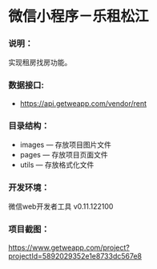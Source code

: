 # 微信小程序－乐租松江

### 说明：

实现租房找房功能。

### 数据接口:

- https://api.getweapp.com/vendor/rent

### 目录结构：

- images — 存放项目图片文件
- pages — 存放项目页面文件
- utils — 存放格式化文件

### 开发环境：

微信web开发者工具 v0.11.122100

### 项目截图：

https://www.getweapp.com/project?projectId=5892029352e1e8733dc567e8